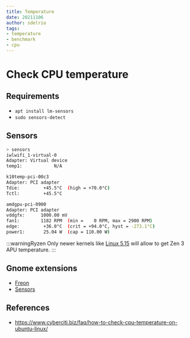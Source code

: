 ```yaml
---
title: Temperature
date: 20211106
author: sdelrio
tags:
- temperature
- benchmark
- cpu
---
```


# Check CPU temperature

## Requirements

* `apt install lm-sensors`
* `sudo sensors-detect`

## Sensors

```bash
> sensors
iwlwifi_1-virtual-0
Adapter: Virtual device
temp1:            N/A  

k10temp-pci-00c3
Adapter: PCI adapter
Tdie:         +45.5°C  (high = +70.0°C)
Tctl:         +45.5°C  

amdgpu-pci-0900
Adapter: PCI adapter
vddgfx:      1000.00 mV 
fan1:        1182 RPM  (min =    0 RPM, max = 2900 RPM)
edge:         +36.0°C  (crit = +94.0°C, hyst = -273.1°C)
power1:       25.04 W  (cap = 110.00 W)
```

:::warningRyzen 
Only newer kernels like [Linux 5.15](/OS/GNU-Linux/Kernel/linux-5.15) will allow to get Zen 3 APU temperature.
:::

## Gnome extensions

* [Freon](https://extensions.gnome.org/extension/1180/freon/)
* [Sensors](https://extensions.gnome.org/extension/82/cpu-temperature-indicator/)

## References

* <https://www.cyberciti.biz/faq/how-to-check-cpu-temperature-on-ubuntu-linux/>

